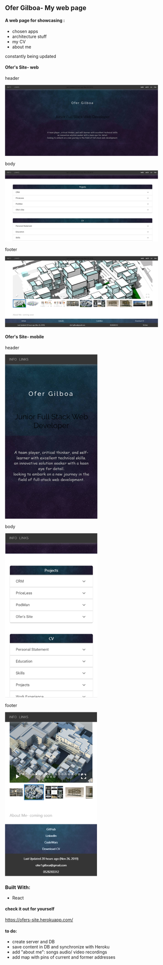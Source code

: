 ## Ofer Gilboa- My web page 
 
#### A web page for showcasing :
- chosen apps
- architecture stuff  
- my CV
- about me

constantly being updated 


#### Ofer's Site- web

header

<img src="src/img/OfersSite/header.PNG" border-width="5px black" title="Ofer's Site">

body

<img src="src/img/OfersSite/body.PNG" boarder="5" title="Ofer's Site">


footer

<img src="src/img/OfersSite/ZBar.PNG" boarder="5" title="Ofer's Site">



#### Ofer's Site- mobile

header

<img src="src/img/OfersSite/headerM.PNG" boarder="5" height="540px" title="Ofer's Site">

body

<img src="src/img/OfersSite/bodyM.PNG" boarder="5" height="540px" title="Ofer's Site">

footer

<img src="src/img/OfersSite/ZBarM.PNG" boarder="5" height="540px" title="Ofer's Site">





### Built With:
- React


#### check it out for yourself 
 https://ofers-site.herokuapp.com/


#### to do:
- create server and DB
- save content in DB and synchronize with Heroku
- add "about me": songs audio/ video recordings
- add map with pins of current and former addresses

